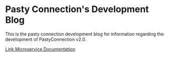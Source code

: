 # Pasty Connection's Development Blog


This is the pasty connection development blog for information regarding the development of PastyConnection v2.0.

[Link Microservice Documentation](https://pastyconnectio.github.io/blog/swagger-docs)
